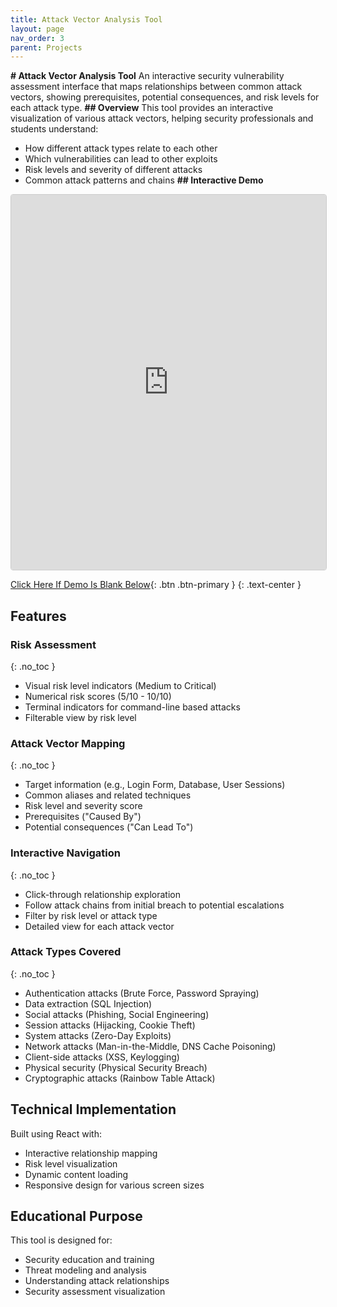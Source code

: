 ```yaml
---
title: Attack Vector Analysis Tool
layout: page
nav_order: 3
parent: Projects
---
```

**# Attack Vector Analysis Tool**
An interactive security vulnerability assessment interface that maps relationships between common attack vectors, showing prerequisites, potential consequences, and risk levels for each attack type.
**## Overview**
This tool provides an interactive visualization of various attack vectors, helping security professionals and students understand:
- How different attack types relate to each other
- Which vulnerabilities can lead to other exploits
- Risk levels and severity of different attacks
- Common attack patterns and chains
**## Interactive Demo**

<div markdown="0">
  <iframe id="demo-iframe" 
    src="https://claude.site/artifacts/abcf42a2-194c-4593-afbd-9ba562b56d79" 
    width="100%" 
    height="600px" 
    style="border: 1px solid #ccc; border-radius: 4px;" 
    frameborder="0" 
    onload="this.style.display='block'" 
    onerror="handleIframeError()">
  </iframe>

  <style>
    .game {
      width: 100%;
      max-width: 600px;
      height: 150px;
      border: 1px solid var(--border-color);
      margin: 2rem auto;
      background: var(--background-color);
    }

    #dino {
      width: 50px;
      height: 50px;
      background-image: url("https://raw.githubusercontent.com/MysticReborn/t-rexGame/master/images/trex1.png");
      background-size: 50px 50px;
      position: relative;
      top: 98px;
    }

    #cactus {
      width: 20px;
      height: 40px;
      background-image: url("https://raw.githubusercontent.com/MysticReborn/t-rexGame/master/images/obstacle1.png");
      background-size: 20px 40px;
      position: relative;
      top: 58px;
      left: calc(100% - 20px);
      animation: block 1s infinite linear;
    }

    @keyframes block {
      0% {left: calc(100% - 20px);}
      100% {left: -20px;}
    }

    .jump {
      animation: jump 0.3s linear;
    }

    @keyframes jump {
      0% {top: 98px;}
      30% {top: 70px;}
      50% {top: 50px;}
      80% {top: 70px;}
      100% {top: 98px;}
    }
  </style>

  <div id="fallback" style="display:none">
    <div class="game">
      <div id="dino"></div>
      <div id="cactus"></div>
    </div>
  </div>

  <script>
    function handleIframeError() {
      document.getElementById('demo-iframe').style.display = 'none';
      document.getElementById('fallback').style.display = 'block';
    }

    document.addEventListener('DOMContentLoaded', function() {
      const dino = document.getElementById("dino");
      const cactus = document.getElementById("cactus");

      function jump() {
        if (!dino.classList.contains("jump")) {
          dino.classList.add("jump");
          setTimeout(function () {
            dino.classList.remove("jump");
          }, 300);
        }
      }

      let isAlive = setInterval(function () {
        let dinoTop = parseInt(window.getComputedStyle(dino).getPropertyValue("top"));
        let cactusLeft = parseInt(window.getComputedStyle(cactus).getPropertyValue("left"));
        
        if (cactusLeft < 50 && cactusLeft > 0 && dinoTop >= 140) {
          alert("Game Over!");
        }
      }, 10);

      document.addEventListener("keydown", function (event) {
        jump();
      });
    });
  </script>
</div>

[Click Here If Demo Is Blank Below](https://claude.site/artifacts/abcf42a2-194c-4593-afbd-9ba562b56d79){: .btn .btn-primary }
{: .text-center }
## Features

### Risk Assessment
{: .no_toc }

- Visual risk level indicators (Medium to Critical)
- Numerical risk scores (5/10 - 10/10)
- Terminal indicators for command-line based attacks
- Filterable view by risk level

### Attack Vector Mapping
{: .no_toc }

- Target information (e.g., Login Form, Database, User Sessions)
- Common aliases and related techniques
- Risk level and severity score
- Prerequisites ("Caused By")
- Potential consequences ("Can Lead To")

### Interactive Navigation
{: .no_toc }

- Click-through relationship exploration
- Follow attack chains from initial breach to potential escalations
- Filter by risk level or attack type
- Detailed view for each attack vector

### Attack Types Covered
{: .no_toc }

- Authentication attacks (Brute Force, Password Spraying)
- Data extraction (SQL Injection)
- Social attacks (Phishing, Social Engineering)
- Session attacks (Hijacking, Cookie Theft)
- System attacks (Zero-Day Exploits)
- Network attacks (Man-in-the-Middle, DNS Cache Poisoning)
- Client-side attacks (XSS, Keylogging)
- Physical security (Physical Security Breach)
- Cryptographic attacks (Rainbow Table Attack)

## Technical Implementation

Built using React with:

- Interactive relationship mapping
- Risk level visualization
- Dynamic content loading
- Responsive design for various screen sizes

## Educational Purpose

This tool is designed for:

- Security education and training
- Threat modeling and analysis
- Understanding attack relationships
- Security assessment visualization
